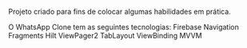 Projeto criado para fins de colocar algumas habilidades em prática.

O WhatsApp Clone tem as seguintes tecnologias:
Firebase
Navigation
Fragments
Hilt
ViewPager2
TabLayout
ViewBinding
MVVM